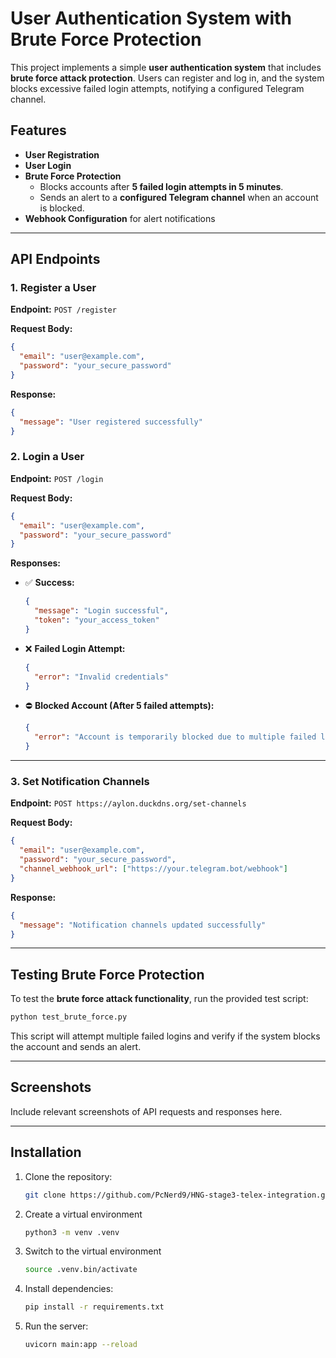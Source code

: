 # User Authentication System with Brute Force Protection

This project implements a simple **user authentication system** that includes **brute force attack protection**. Users can register and log in, and the system blocks excessive failed login attempts, notifying a configured Telegram channel.

## Features

- **User Registration**
- **User Login**
- **Brute Force Protection**
  - Blocks accounts after **5 failed login attempts in 5 minutes**.
  - Sends an alert to a **configured Telegram channel** when an account is blocked.
- **Webhook Configuration** for alert notifications

---

## API Endpoints

### 1. Register a User

**Endpoint:** `POST /register`

**Request Body:**

```json
{
  "email": "user@example.com",
  "password": "your_secure_password"
}
```

**Response:**

```json
{
  "message": "User registered successfully"
}
```

### 2. Login a User

**Endpoint:** `POST /login`

**Request Body:**

```json
{
  "email": "user@example.com",
  "password": "your_secure_password"
}
```

**Responses:**

- ✅ **Success:**
  ```json
  {
    "message": "Login successful",
    "token": "your_access_token"
  }
  ```
- ❌ **Failed Login Attempt:**
  ```json
  {
    "error": "Invalid credentials"
  }
  ```
- ⛔ **Blocked Account (After 5 failed attempts):**
  ```json
  {
    "error": "Account is temporarily blocked due to multiple failed login attempts. An alert has been sent."
  }
  ```

---

### 3. Set Notification Channels

**Endpoint:** `POST https://aylon.duckdns.org/set-channels`

**Request Body:**

```json
{
  "email": "user@example.com",
  "password": "your_secure_password",
  "channel_webhook_url": ["https://your.telegram.bot/webhook"]
}
```

**Response:**

```json
{
  "message": "Notification channels updated successfully"
}
```

---

## Testing Brute Force Protection

To test the **brute force attack functionality**, run the provided test script:

```sh
python test_brute_force.py
```

This script will attempt multiple failed logins and verify if the system blocks the account and sends an alert.

---

## Screenshots

Include relevant screenshots of API requests and responses here.

---

## Installation

1. Clone the repository:
   ```sh
   git clone https://github.com/PcNerd9/HNG-stage3-telex-integration.git
   ```
2. Create a virtual environment
   ```sh
   python3 -m venv .venv
   ```
3. Switch to the virtual environment
   ```sh
   source .venv.bin/activate
   ```
4. Install dependencies:
   ```sh
   pip install -r requirements.txt
   ```
5. Run the server:
   ```sh
   uvicorn main:app --reload
   ```
